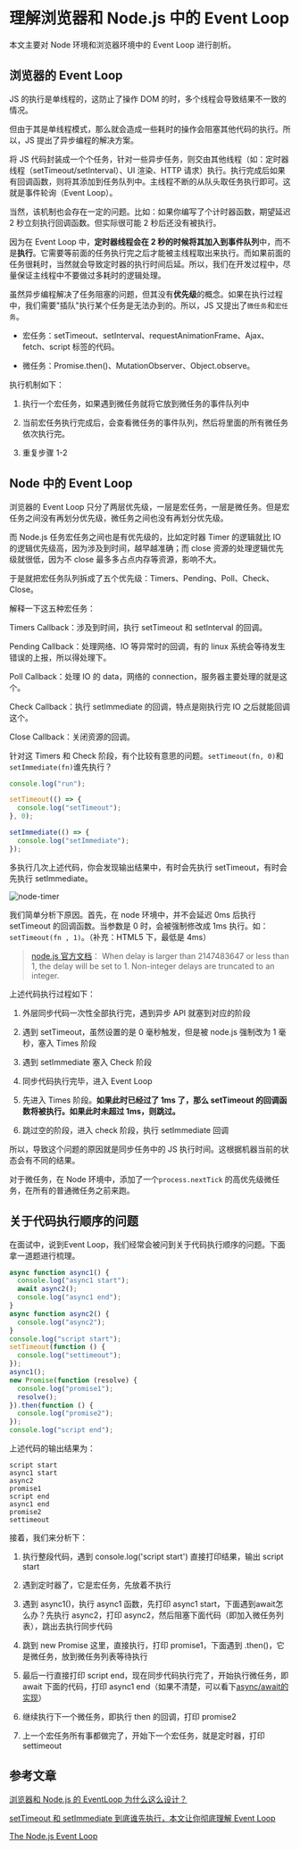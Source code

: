 # 理解浏览器和 Node.js 中的 Event Loop

本文主要对 Node 环境和浏览器环境中的 Event Loop 进行剖析。

## 浏览器的 Event Loop

JS 的执行是单线程的，这防止了操作 DOM 的时，多个线程会导致结果不一致的情况。

但由于其是单线程模式，那么就会造成一些耗时的操作会阻塞其他代码的执行。所以，JS 提出了异步编程的解决方案。

将 JS 代码封装成一个个任务，针对一些异步任务，则交由其他线程（如：定时器线程（setTimeout/setInterval）、UI 渲染、HTTP 请求）执行。执行完成后如果有回调函数，则将其添加到任务队列中。主线程不断的从队头取任务执行即可。这就是事件轮询（Event Loop）。

当然，该机制也会存在一定的问题。比如：如果你编写了个计时器函数，期望延迟 2 秒立刻执行回调函数。但实际很可能 2 秒后还没有被执行。

因为在 Event Loop 中，**定时器线程会在 2 秒的时候将其加入到事件队列**中，而不是**执行**。它需要等前面的任务执行完之后才能被主线程取出来执行。而如果前面的任务很耗时，当然就会导致定时器的执行时间后延。所以，我们在开发过程中，尽量保证主线程中不要做过多耗时的逻辑处理。

虽然异步编程解决了任务阻塞的问题，但其没有**优先级**的概念。如果在执行过程中，我们需要"插队"执行某个任务是无法办到的。所以，JS 又提出了`微任务`和`宏任务`。

- 宏任务：setTimeout、setInterval、requestAnimationFrame、Ajax、fetch、script 标签的代码。

- 微任务：Promise.then()、MutationObserver、Object.observe。

执行机制如下：

1. 执行一个宏任务，如果遇到微任务就将它放到微任务的事件队列中

2. 当前宏任务执行完成后，会查看微任务的事件队列，然后将里面的所有微任务依次执行完。

3. 重复步骤 1-2

## Node 中的 Event Loop

浏览器的 Event Loop 只分了两层优先级，一层是宏任务，一层是微任务。但是宏任务之间没有再划分优先级，微任务之间也没有再划分优先级。

而 Node.js 任务宏任务之间也是有优先级的，比如定时器 Timer 的逻辑就比 IO 的逻辑优先级高，因为涉及到时间，越早越准确；而 close 资源的处理逻辑优先级就很低，因为不 close 最多多占点内存等资源，影响不大。

于是就把宏任务队列拆成了五个优先级：Timers、Pending、Poll、Check、Close。

解释一下这五种宏任务：

Timers Callback：涉及到时间，执行 setTimeout 和 setInterval 的回调。

Pending Callback：处理网络、IO 等异常时的回调，有的 linux 系统会等待发生错误的上报，所以得处理下。

Poll Callback：处理 IO 的 data，网络的 connection，服务器主要处理的就是这个。

Check Callback：执行 setImmediate 的回调，特点是刚执行完 IO 之后就能回调这个。

Close Callback：关闭资源的回调。

针对这 Timers 和 Check 阶段，有个比较有意思的问题。`setTimeout(fn, 0)`和`setImmediate(fn)`谁先执行？

```js
console.log("run");

setTimeout(() => {
  console.log("setTimeout");
}, 0);

setImmediate(() => {
  console.log("setImmediate");
});
```

多执行几次上述代码，你会发现输出结果中，有时会先执行 setTimeout，有时会先执行 setImmediate。

![node-timer](https://raw.githubusercontent.com/kerwin-ly/Blog/master/assets/imgs/js/node-timer.png)

我们简单分析下原因。首先，在 node 环境中，并不会延迟 0ms 后执行 setTimeout 的回调函数。当参数是 0 时，会被强制修改成 1ms 执行。如：`setTimeout(fn , 1)`。（补充：HTML5 下，最低是 4ms）

> [node.js 官方文档](https://nodejs.org/api/timers.html#timers_settimeout_callback_delay_args)： When delay is larger than 2147483647 or less than 1, the delay will be set to 1. Non-integer delays are truncated to an integer.

上述代码执行过程如下：

1. 外层同步代码一次性全部执行完，遇到异步 API 就塞到对应的阶段

2. 遇到 setTimeout，虽然设置的是 0 毫秒触发，但是被 node.js 强制改为 1 毫秒，塞入 Times 阶段

3. 遇到 setImmediate 塞入 Check 阶段

4. 同步代码执行完毕，进入 Event Loop

5. 先进入 Times 阶段。**如果此时已经过了 1ms 了，那么 setTimeout 的回调函数将被执行。如果此时未超过 1ms，则跳过。**

6. 跳过空的阶段，进入 check 阶段，执行 setImmediate 回调

所以，导致这个问题的原因就是同步任务中的 JS 执行时间。这根据机器当前的状态会有不同的结果。

对于微任务，在 Node 环境中，添加了一个`process.nextTick` 的高优先级微任务，在所有的普通微任务之前来跑。

## 关于代码执行顺序的问题

在面试中，说到Event Loop，我们经常会被问到关于代码执行顺序的问题。下面拿一道题进行梳理。
```js
async function async1() {
  console.log("async1 start");
  await async2();
  console.log("async1 end");
}
async function async2() {
  console.log("async2");
}
console.log("script start");
setTimeout(function () {
  console.log("settimeout");
});
async1();
new Promise(function (resolve) {
  console.log("promise1");
  resolve();
}).then(function () {
  console.log("promise2");
});
console.log("script end");
```

上述代码的输出结果为：

```
script start
async1 start
async2
promise1
script end
async1 end
promise2
settimeout
```

接着，我们来分析下：

1. 执行整段代码，遇到 console.log('script start') 直接打印结果，输出 script start

2. 遇到定时器了，它是宏任务，先放着不执行

3. 遇到 async1()，执行 async1 函数，先打印 async1 start，下面遇到await怎么办？先执行 async2，打印 async2，然后阻塞下面代码（即加入微任务列表），跳出去执行同步代码

4. 跳到 new Promise 这里，直接执行，打印 promise1，下面遇到 .then()，它是微任务，放到微任务列表等待执行

5. 最后一行直接打印 script end，现在同步代码执行完了，开始执行微任务，即 await 下面的代码，打印 async1 end（如果不清楚，可以看下[async/await的实现](https://github.com/kerwin-ly/Blog/blob/master/javascript/js-implemention-util/%E5%AE%9E%E7%8E%B0async%26await%E5%87%BD%E6%95%B0.md)）

6. 继续执行下一个微任务，即执行 then 的回调，打印 promise2

7. 上一个宏任务所有事都做完了，开始下一个宏任务，就是定时器，打印 settimeout

## 参考文章

[浏览器和 Node.js 的 EventLoop 为什么这么设计？](https://mp.weixin.qq.com/s/vHVu-ELdsfkytg0cTxMkYw)

[setTimeout 和 setImmediate 到底谁先执行，本文让你彻底理解 Event Loop](https://segmentfault.com/a/1190000023315304)

[The Node.js Event Loop](https://nodejs.org/en/docs/guides/event-loop-timers-and-nexttick/)
